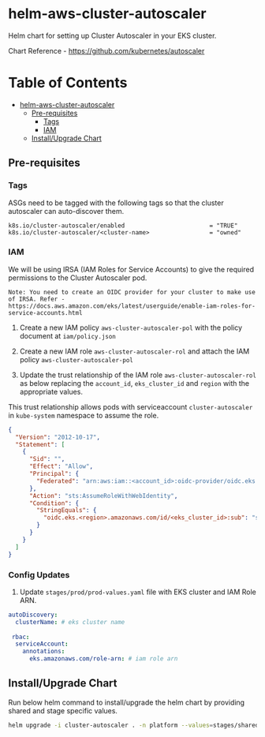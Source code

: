 # helm-aws-cluster-autoscaler

Helm chart for setting up Cluster Autoscaler in your EKS cluster.

Chart Reference - https://github.com/kubernetes/autoscaler

Table of Contents
=================

   * [helm-aws-cluster-autoscaler](#helm-aws-cluster-autoscaler)
      * [Pre-requisites](#pre-requisites)
         * [Tags](#tags)
         * [IAM](#iam)
      * [Install/Upgrade Chart](#installupgrade-chart)

## Pre-requisites

### Tags

ASGs need to be tagged with the following tags so that the cluster autoscaler can auto-discover them.

```
k8s.io/cluster-autoscaler/enabled                        = "TRUE"
k8s.io/cluster-autoscaler/<cluster-name>                 = "owned"
```

### IAM

We will be using IRSA (IAM Roles for Service Accounts) to give the required permissions to the Cluster Autoscaler pod.

`Note: You need to create an OIDC provider for your cluster to make use of IRSA. Refer - https://docs.aws.amazon.com/eks/latest/userguide/enable-iam-roles-for-service-accounts.html`

1. Create a new IAM policy `aws-cluster-autoscaler-pol` with the policy document at `iam/policy.json`

2. Create a new IAM role `aws-cluster-autoscaler-rol` and attach the IAM policy `aws-cluster-autoscaler-pol`

3. Update the trust relationship of the IAM role `aws-cluster-autoscaler-rol` as below replacing the `account_id`, `eks_cluster_id` and `region` with the appropriate values.

This trust relationship allows pods with serviceaccount `cluster-autoscaler` in `kube-system` namespace to assume the role.

```json
{
  "Version": "2012-10-17",
  "Statement": [
    {
      "Sid": "",
      "Effect": "Allow",
      "Principal": {
        "Federated": "arn:aws:iam::<account_id>:oidc-provider/oidc.eks.us-east-1.amazonaws.com/id/<eks_cluster_id>"
      },
      "Action": "sts:AssumeRoleWithWebIdentity",
      "Condition": {
        "StringEquals": {
          "oidc.eks.<region>.amazonaws.com/id/<eks_cluster_id>:sub": "system:serviceaccount:kube-system:cluster-autoscaler"
        }
      }
    }
  ]
}
```

### Config Updates

1. Update `stages/prod/prod-values.yaml` file with EKS cluster and IAM Role ARN.

```yaml
autoDiscovery:
  clusterName: # eks cluster name
 
 rbac:
  serviceAccount:
    annotations:
      eks.amazonaws.com/role-arn: # iam role arn
```

## Install/Upgrade Chart

Run below helm command to install/upgrade the helm chart by providing shared and stage specific values.

```bash
helm upgrade -i cluster-autoscaler . -n platform --values=stages/shared-values.yaml --values=stages/prod/prod-values.yaml
```
